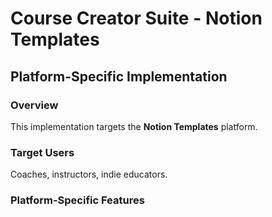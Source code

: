 # Course Creator Suite - Notion Templates

## Platform-Specific Implementation

### Overview
This implementation targets the **Notion Templates** platform.

### Target Users
Coaches, instructors, indie educators.

### Platform-Specific Features
